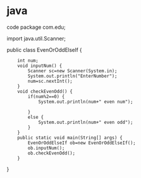 # java
code
package com.edu;

import java.util.Scanner;

public class EvenOrOddElseIf {

	
		int num;
		void inputNum() {
			Scanner sc=new Scanner(System.in);
			System.out.println("EnterNumber");
			num=sc.nextInt();
		}
		void checkEvenOdd() {
			if(num%2==0) {
				System.out.println(num+" even num");
						
			}
			else {
				System.out.println(num+" even odd");
			}
		}
		public static void main(String[] args) {
			EvenOrOddElseIf ob=new EvenOrOddElseIf();
			ob.inputNum();
			ob.checkEvenOdd();
		}
}
